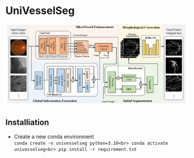 # UniVesselSeg

![Method](./method.png)

## Installiation

- Create a new conda environment<br>
`conda create -n univesselseg python=3.10<br>
conda activate univesselseg<br>
pip install -r requirement.txt`
